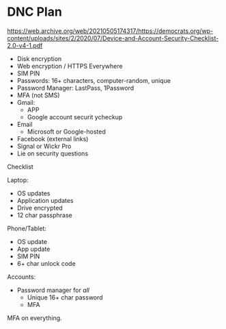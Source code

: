 # DNC Plan

https://web.archive.org/web/20210505174317/https://democrats.org/wp-content/uploads/sites/2/2020/07/Device-and-Account-Security-Checklist-2.0-v4-1.pdf

* Disk encryption
* Web encryption / HTTPS Everywhere
* SIM PIN
* Passwords: 16+ characters, computer-random, unique
* Password Manager: LastPass, 1Password
* MFA (not SMS)
* Gmail:
  * APP
  * Google account securit ycheckup
* Email
  * Microsoft or Google-hosted
* Facebook (external links)
* Signal or Wickr Pro
* Lie on security questions

Checklist

Laptop:
* OS updates
* Application updates
* Drive encrypted
* 12 char passphrase

Phone/Tablet:
* OS update
* App update
* SIM PIN
* 6+ char unlock code

Accounts:
* Password manager for *all*
  * Unique 16+ char password
  * MFA

MFA on everything.


